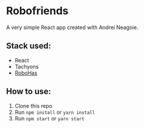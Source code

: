 # Robofriends
A very simple React app created with Andrei Neagoie.

## Stack used:
- React
- Tachyons
- [RoboHas](https://robohash.org)

## How to use:
1. Clone this repo
2. Run `npm install` or `yarn install`
3. Run `npm start` or `yarn start`
